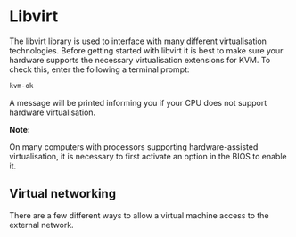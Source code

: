 # Libvirt

The libvirt library is used to interface with many different virtualisation technologies. Before getting started with libvirt it is best to make sure your hardware supports the necessary virtualisation extensions for KVM. To check this, enter the following a terminal prompt: 

```txt
kvm-ok
```

A message will be printed informing you if your CPU does not support hardware virtualisation.

**Note:**

On many computers with processors supporting hardware-assisted virtualisation, it is necessary to first activate an option in the BIOS to enable it.

## Virtual networking

There are a few different ways to allow a virtual machine access to the external network.


